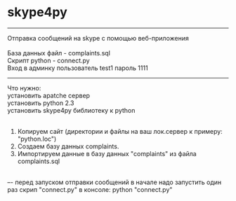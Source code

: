 # skype4py
******************************************************
Отправка сообщений на skype с помощью веб-приложения
<br><br>
База данных файл - complaints.sql<br>
Скрипт python - connect.py<br>
Вход в админку пользователь test1 пароль 1111
******************************************************
Что нужно:<br>
установить apatche сервер<br>
установить python 2.3<br>
установить skype4py библиотеку к python<br><br>

1. Копируем сайт (директории и файлы на ваш лок.сервер к примеру: "python.loc")<br>
2. Создаем базу данных complaints.<br>
3. Импортируем данные в базу данных "complaints" из файла complaints.sql<br><br>

–- перед запуском отправки сообщений в начале надо запустить один раз скрип "connect.py" в консоле: python "connect.py" 
